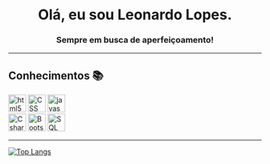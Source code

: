 <!-- Intro -->
<h1 align="center">Olá, eu sou Leonardo Lopes.</h1>
<h3 align="center">Sempre em busca de aperfeiçoamento!</h3>
<hr>



<h2>Conhecimentos 📚</h2>

<p>
  <img  alt="html5" src="https://img.shields.io/badge/-HTML 5-E34F26?style=flat-square&logo=html5&logoColor=white" width="auto" height="35px" />
  <img  alt="CSS" src="https://img.shields.io/badge/-CSS 3-2449D8?style=flat-square&logo=CSS3&logoColor=white" width="auto" height="35px"/>
  <img  alt="javascript" src="https://img.shields.io/badge/-Javascript-ffff00?style=flat-square&logo=javascript&logoColor=black" width="auto" height="35px"/>
 
  
<!--
<br/>
  <img  alt="angular" src="https://img.shields.io/badge/-Angular-DD1B16?style=flat-square&logo=angular&logoColor=white"  width="auto" height="35px"/>
  <img  alt="sass" src="https://img.shields.io/badge/-Sass-C36291?style=flat-square&logo=sass&logoColor=black" width="auto" height="35px"/>
  <img  alt="typeScript" src="https://img.shields.io/badge/-TypeScript-0074C2?style=flat-square&logo=typescript&logoColor=white" width="auto" height="35px"/>
-->   
  
<br>
  <!-- <img  alt="Blazor" src="https://img.shields.io/badge/-Blazor-68217A?style=flat-square&logo=Blazor&logoColor=white" width="100px" height="30px"/> -->
  <img  alt="Csharp" 
       src="https://img.shields.io/badge/-CSharp-68217A?style=flat-square&logo=csharp&logoColor=white" width="auto" height="35px"/>
   <img  alt="Bootstrap" src="https://img.shields.io/badge/-Bootstrap-5e4d85?style=flat-square&logo=Bootstrap&logoColor=white" width="auto" height="35px"/>
  <img  alt="SQL Server" 
       src="https://img.shields.io/badge/-Microsoft SQL Server-68217A?style=flat-square&logo=MicrosoftSQLServer&logoColor=white" width="auto" height="35px"/>

<br>
</p>

<hr>

<!-- Stats -->
[![Top Langs](https://github-readme-stats.vercel.app/api/top-langs/?username=LeoHLV&theme=radical)](https://github.com/anuraghazra/github-readme-stats)
